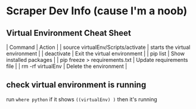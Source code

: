 # Scraper Dev Info (cause I'm a noob)

## Virtual Environment Cheat Sheet
| Command | Action |
| source virtualEnv/Scripts/activate | starts the virtual environment |
| deactivate | Exit the virtual environment | 
| pip list | Show installed packages | 
| pip freeze > requirements.txt | Update requirements file | 
| rm -rf virtualEnv | Delete the environment | 

## check virtual environment is running
run `where python`
if it shows `((virtualEnv) )` then it's running
